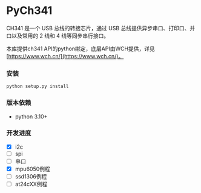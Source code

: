 # PyCh341

CH341 是一个 USB 总线的转接芯片，通过 USB 总线提供异步串口、打印口、并口以及常用的 2 线和 4 线等同步串行接口。  

本库提供ch341 API的python绑定，底层API由WCH提供，详见[https://www.wch.cn/](https://www.wch.cn/)。

### 安装
```
python setup.py install
```

### 版本依赖
- python 3.10+

### 开发进度

- [x] i2c
- [ ] spi
- [ ] 串口
- [x] mpu6050例程
- [ ] ssd1306例程
- [ ] at24cXX例程